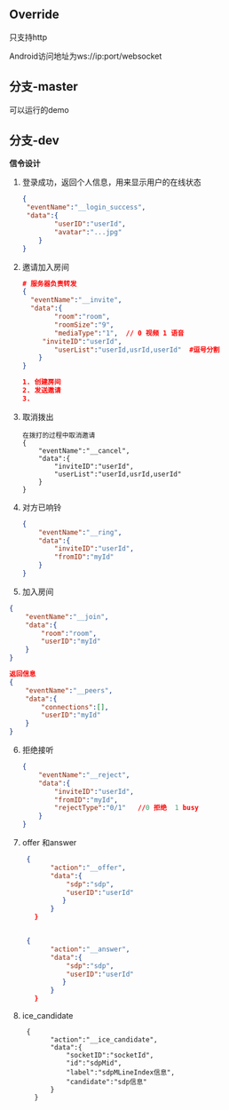 
## Override

只支持http

Android访问地址为ws://ip:port/websocket

## 分支-master
可以运行的demo

## 分支-dev

**信令设计**

1. 登录成功，返回个人信息，用来显示用户的在线状态

   ```json
   {
   	"eventName":"__login_success",
   	"data":{
           "userID":"userId",
           "avatar":"...jpg"
       }
   }
   ```

   

2. 邀请加入房间

   ```json
   # 服务器负责转发
   {		
     "eventName":"__invite",
     "data":{
           "room":"room",
           "roomSize":"9",
           "mediaType":"1",  // 0 视频 1 语音
       	"inviteID":"userId",
           "userList":"userId,usrId,userId"  #逗号分割
       }
   }
   
   1. 创建房间
   2. 发送邀请
   3.
   ```

   

3. 取消拨出

   ```
   在拨打的过程中取消邀请
   {
       "eventName":"__cancel",
       "data":{
           "inviteID":"userId",
           "userList":"userId,usrId,userId" 
       }
   }
   ```

   

4. 对方已响铃

   ```json
   {
       "eventName":"__ring",
       "data":{
           "inviteID":"userId",
           "fromID":"myId"
       }
   }
   ```

   

5. 加入房间

  ```json
  {
      "eventName":"__join",
      "data":{
          "room":"room",
          "userID":"myId"
      }
  }
  
  返回信息
  {
      "eventName":"__peers",
      "data":{
          "connections":[],
          "userID":"myId"
      }
  }
  
  
  ```

  

6. 拒绝接听

   ```json
   {
       "eventName":"__reject",
       "data":{
           "inviteID":"userId",
           "fromID":"myId",
           "rejectType":"0/1"   //0 拒绝  1 busy  
       }
   }
   ```

   

6. offer 和answer

   ```json
    {
          "action":"__offer",
          "data":{
              "sdp":"sdp",
              "userID":"userId"
             }
          } 
      }
   
   
    {
          "action":"__answer",
          "data":{
              "sdp":"sdp",
              "userID":"userId"
             }
          } 
      }
   
   ```

7. ice_candidate

   ```
    {
          "action":"__ice_candidate",
          "data":{
              "socketID":"socketId",
              "id":"sdpMid",
              "label":"sdpMLineIndex信息",
              "candidate":"sdp信息"
          } 
      }
   
   ```

   

































